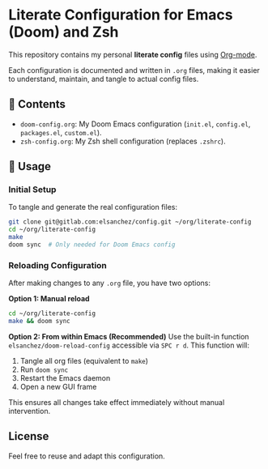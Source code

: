 # Literate Configuration for Emacs (Doom) and Zsh

This repository contains my personal **literate config** files using [Org-mode](https://orgmode.org/).

Each configuration is documented and written in `.org` files, making it easier to understand, maintain, and tangle to actual config files.

## 📁 Contents

- `doom-config.org`: My Doom Emacs configuration (`init.el`, `config.el`, `packages.el`, `custom.el`).
- `zsh-config.org`: My Zsh shell configuration (replaces `.zshrc`).

## 🚀 Usage

### Initial Setup

To tangle and generate the real configuration files:

```bash
git clone git@gitlab.com:elsanchez/config.git ~/org/literate-config
cd ~/org/literate-config
make
doom sync  # Only needed for Doom Emacs config
```

### Reloading Configuration

After making changes to any `.org` file, you have two options:

**Option 1: Manual reload**
```bash
cd ~/org/literate-config
make && doom sync
```

**Option 2: From within Emacs (Recommended)**
Use the built-in function `elsanchez/doom-reload-config` accessible via `SPC r d`. This function will:
1. Tangle all org files (equivalent to `make`)
2. Run `doom sync`
3. Restart the Emacs daemon
4. Open a new GUI frame

This ensures all changes take effect immediately without manual intervention.

## License

Feel free to reuse and adapt this configuration.
